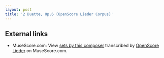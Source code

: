 ```yaml
---
layout: post
title: '2 Duette, Op.6 (OpenScore Lieder Corpus)'
---
```


## External links

- MuseScore.com: View [sets by this composer] transcribed by [OpenScore Lieder] on MuseScore.com.

[sets by this composer]: https://musescore.com/openscore-lieder-corpus/sets/5101077
[OpenScore Lieder]: https://musescore.com/openscore-lieder-corpus

